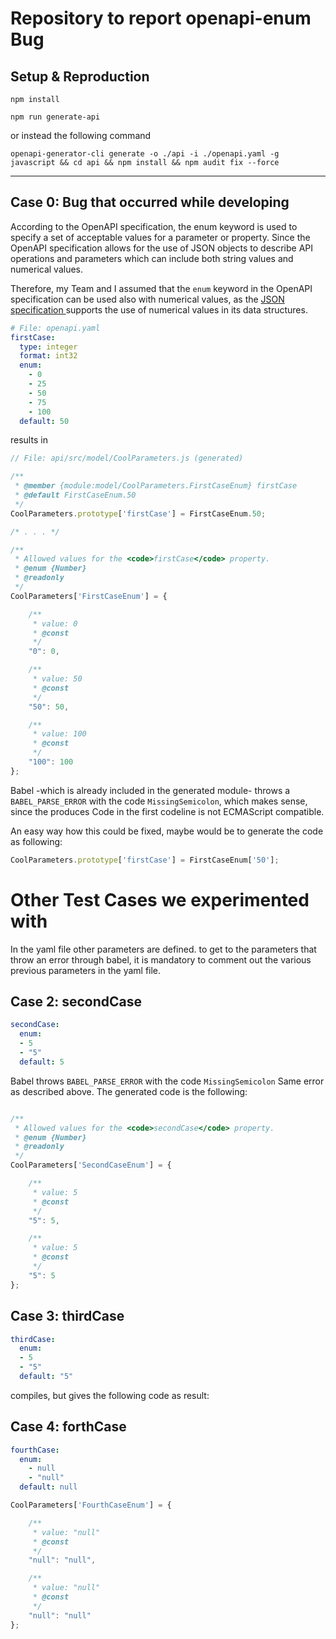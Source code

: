 # Repository to report openapi-enum Bug

## Setup & Reproduction

`npm install`

`npm run generate-api` 

or instead the following command 
```
openapi-generator-cli generate -o ./api -i ./openapi.yaml -g javascript && cd api && npm install && npm audit fix --force
```

________________________

## Case 0: Bug that occurred while developing

According to the OpenAPI specification, the enum keyword is used to specify a set of acceptable values for a parameter or property. Since the OpenAPI specification allows for the use of JSON objects to describe API operations and parameters which can include both string values and numerical values. 

Therefore, my Team and I assumed that the `enum` keyword in the OpenAPI specification can be used also with numerical values, as the [JSON specification ](https://json-schema.org/understanding-json-schema/reference/generic.html?highlight=enum#enumerated-values) supports the use of numerical values in its data structures.



```yaml
# File: openapi.yaml
firstCase:
  type: integer
  format: int32
  enum:
    - 0
    - 25
    - 50
    - 75
    - 100
  default: 50
```

results in 


```javascript
// File: api/src/model/CoolParameters.js (generated)

/**
 * @member {module:model/CoolParameters.FirstCaseEnum} firstCase
 * @default FirstCaseEnum.50
 */
CoolParameters.prototype['firstCase'] = FirstCaseEnum.50;

/* . . . */

/**
 * Allowed values for the <code>firstCase</code> property.
 * @enum {Number}
 * @readonly
 */
CoolParameters['FirstCaseEnum'] = {

    /**
     * value: 0
     * @const
     */
    "0": 0,

    /**
     * value: 50
     * @const
     */
    "50": 50,

    /**
     * value: 100
     * @const
     */
    "100": 100
};

```

Babel -which is already included in the generated module- throws a `BABEL_PARSE_ERROR` with the code `MissingSemicolon`, which makes sense, since the produces Code in the first codeline is not ECMAScript compatible.


An easy way how this could be fixed, maybe would be to generate the code as following:
```javascript
CoolParameters.prototype['firstCase'] = FirstCaseEnum['50'];
```

# Other Test Cases we experimented with
In the yaml file other parameters are defined. to get to the parameters that throw an error through babel, it is mandatory to comment out the various previous parameters in the yaml file.

## Case 2: secondCase
```yaml
secondCase:
  enum:
  - 5
  - "5"
  default: 5
```
Babel throws `BABEL_PARSE_ERROR` with the code `MissingSemicolon`
Same error as described above.
The generated code is the following:

```JavaScript

/**
 * Allowed values for the <code>secondCase</code> property.
 * @enum {Number}
 * @readonly
 */
CoolParameters['SecondCaseEnum'] = {

    /**
     * value: 5
     * @const
     */
    "5": 5,

    /**
     * value: 5
     * @const
     */
    "5": 5
};
```

## Case 3: thirdCase

```yaml
thirdCase:
  enum:
  - 5
  - "5"
  default: "5"
```
compiles, but gives the following code as result: 

## Case 4: forthCase
```yaml
fourthCase:
  enum:
    - null
    - "null"
  default: null
```

```javascript
CoolParameters['FourthCaseEnum'] = {

    /**
     * value: "null"
     * @const
     */
    "null": "null",

    /**
     * value: "null"
     * @const
     */
    "null": "null"
};
```